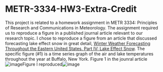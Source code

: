 # METR-3334-HW3-Extra-Credit
This project is related to a homework assignment in METR 3334: Principles of Research and Communications in Meteorology. The assignment required us to reproduce a figure in a published journal article relevant to our research topic. I chose to reproduce a figure from an article that discussed forecasting lake effect snow in great detail, [Winter Weather Forecasting Throughout the Eastern United States. Part IV: Lake Effect Snow](https://doi.org/10.1175/1520-0434(1995)010%3C0061:WWFTTE%3E2.0.CO;2). The specific figure (#1) is a time series graph of the air and lake temperatures throughout the year at Buffalo, New York. 
Figure 1 in the jounral article![image](https://user-images.githubusercontent.com/130492486/232338830-af2191e6-81f4-4ce4-9dd2-3336d381e9c1.png)Figure I reproduced![image](https://user-images.githubusercontent.com/130492486/232338836-2cab989e-1f32-461d-b939-ced2cf890580.png)

